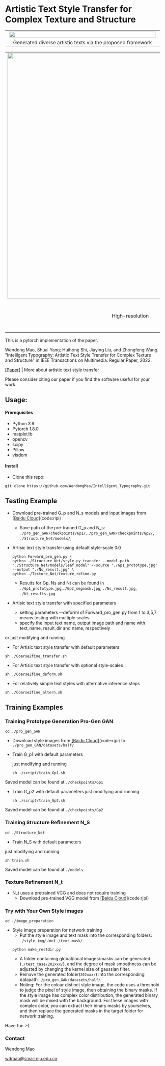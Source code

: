 # Artistic Text Style Transfer for Complex Texture and Structure

<table border="0" width='90%'>
 <tr align="center">	
  <td width="18.6%"><img src="https://github.com/WendongMao/Intelligent_Typography/tree/master/picture/example.png" width="99%" ></td>
 </tr>
 <tr align="center">
  <td> Generated diverse artistic texts via the proposed framework
</tr>					 
 </table>
 <table border="0" width='100%'>
 <tr align="center">
  <td width="25%"><img src= "./tree/master/picture/spring_higres.png" alt=""width="800" ></td>	
  <td width="40%"><img src= "https://raw.github.com/WendongMao/Intelligent_Typography/tree/master/picture/spring_higres.png"alt="" width="99%" ></td>	
  <td width="35%"><img src="https://raw.github.com/WendongMao/Intelligent_Typography/tree/master/picture/tasty_higres.png" alt="" width="99%" ></td>			
 </tr>					 
 <tr align="center">
  <td> High-resolution <td> artistic text images generated by<td> the proposed framework
</tr>	
</table>

This is a pytorch implementation of the paper.

Wendong Mao, Shuai Yang; Huihong Shi, Jiaying Liu, and Zhongfeng Wang,  "Intelligent Typography: Artistic Text Style Transfer for Complex Texture and Structure"  in IEEE Transactions on Multimedia: Regular Paper, 2022.

[[Paper]](XXXxxxxxx) | More about artistic text style transfer 

Please consider citing our paper if you find the software useful for your work.


## Usage: 

#### Prerequisites
- Python 3.6
- Pytorch 1.8.0
- matplotlib
- opencv
- scipy
- Pillow
- visdom



#### Install
- Clone this repo:
```
git clone https://github.com/WendongMao/Intelligent_Typography.git
```
## Testing Example

- Download pre-trained G_p and N_s models and input images from  [[Baidu Cloud]](https://xxxx)(code:ripi)
  - Save path of the  pre-trained G_p and N_s: `./pro_gen_GAN/checkpoints/Gp1/`,`./pro_gen_GAN/checkpoints/Gp2/`, `./Structure_Net/models/`,


- Artisic text style transfer using default style-scale 0.0
  ```
  python Forward_pro_gen.py \
  python ./Structure_Net/style.py transfer --model-path "./Structure_Net/models/leaf.model" --source "./Gp1_prototype.jpg" --output "./Ns_result.jpg" \
  python ./Texture_Net/texture_refine.py
  ```
  - Results for Gp, Ns and Nt can be found in `./Gp1_prototype.jpg`,`./Gp2_segmask.jpg`, `./Ns_result.jpg`, `./Nt_results.jpg`


- Artisic text style transfer with specified parameters
  - setting parameters --deforml of Forward_pro_gen.py from 1 to 3,5,7 means testing with multiple scales 
  - specify the input text name, output image path and name with text_name, result_dir and name, respectively


 or just modifying and running

- For Artisic text style transfer with default parameters
 ```
 sh ./Coarse2fine_transfer.sh
 ```

- For Artisic text style transfer with optional style-scales
 ```
 sh ./Coarse2fine_deform.sh
 ```

- For relatively simple text styles with alternative inference steps
 ```
 sh ./Coarse2fine_altern.sh
 ```


## Training Examples

### Training Prototype Generation Pro-Gen GAN
```
cd ./pro_gen_GAN
```
- Download style images from  [[Baidu Cloud]](https://xxxxx)(code:rjpi) to `./pro_gen_GAN/datasets/half/`
- Train G_p1 with default parameters

  just modifying and running
  ```
  sh ./script/train_Gp1.sh
  ```
Saved model can be found at `./checkpoints/Gp1`


- Train G_p2 with default parameters
  just modifying and running
  ```
  sh ./script/train_Gp2.sh
  ```
Saved model can be found at `./checkpoints/Gp2`



### Training Structure Refinement N_S
```
cd ./Structure_Net
```

- Train N_S with default parameters

 just modifying and running
 ```
 sh train.sh
 ```
Saved model can be found at `./models`


### Texture Refinement N_t

- N_t uses a pretrained VGG and does not require training
  - Download pre-trained VGG model from  [[Baidu Cloud]](https://xxx)(code:rjpi) 



### Try with Your Own Style images
```
cd ./image_preparation
```
- Style image preparation for network training
  - Put the style image and text mask into the corresponding folders: `./style_img/` and `./text_mask/`.
  ```
  python make_restdir.py
  ```
  - A folder containing global/local images/masks can be generated (`./test_case/202xxx/`), and the degree of mask smoothness can be adjusted by changing the kernel size of gaussian filter.
  - Remove the generated folder(`202xxx/`) into the corresponding datapath `./pro_gen_GAN/datasets/half/`.
  - Noting: For the colour distinct style image, the code uses a threshold to judge the pixel of style image, then obtaining the 
binary masks. If the style image has complex color distribution, the generated binary mask will be mixed with the background. For these images with complex color, you can extract their binary masks by yourselves, and then replace the generated masks in the target folder for network training.

Have fun :-)

### Contact

Wendong Mao

wdmao@smail.nju.edu.cn
